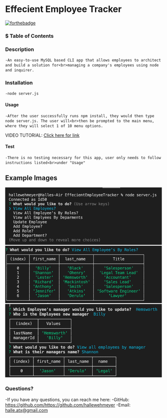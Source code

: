 # Effecient Employee Tracker
  [![forthebadge](https://forthebadge.com/images/badges/built-with-love.svg)](https://forthebadge.com)


  ### $ Table of Contents
  ### Description
    -An easy-to-use MySQL based CLI app that allows employees to architect and build a solution for<br>managing a company's employees using node and inquirer.
  ### Installation

    -node server.js
  #### Usage

    -After the user successfully runs npm install, they would then type node server.js. The user will<br>then be prompted to the main menu, where they will select 1 of 10 menu options.
  VIDEO TUTORIAL: <a href="https://drive.google.com/file/d/1C4-f13VqJ14uGxtkFcr65xNmXar-JfWs/view?usp=sharing">Click here for link</a>
  #### Test

    -There is no testing necessary for this app, user only needs to follow instructions listed<br>under "Usage" 
  ## Example Images

  ![mainmenu](mainmenu.png)
  ![roles](roles.png)
  ![updatemngr](updatemngr.png)

  ### Questions?
  -If you have any questions, you can reach me here:
  -GitHub: <https://github.com/https://github.com/hallewehmeyer>
  -Email: <a href="mailto:halle.atx@gmail.com" target="_blank">halle.atx@gmail.com</a>
  
